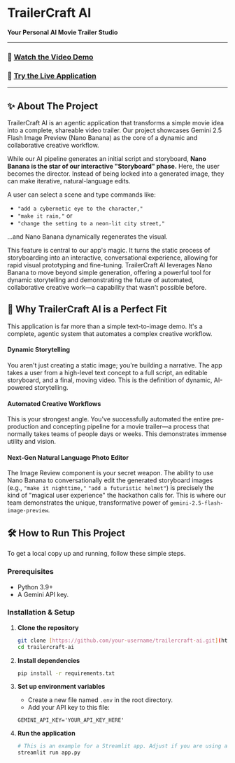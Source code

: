 # TrailerCraft AI

**Your Personal AI Movie Trailer Studio**

---

### 🎥 [Watch the Video Demo](https://your-youtube-link-here)
### 🚀 [Try the Live Application](https://your-live-app-url-here)

---

## ✨ About The Project

TrailerCraft AI is an agentic application that transforms a simple movie idea into a complete, shareable video trailer. Our project showcases Gemini 2.5 Flash Image Preview (Nano Banana) as the core of a dynamic and collaborative creative workflow.

While our AI pipeline generates an initial script and storyboard, **Nano Banana is the star of our interactive "Storyboard" phase.** Here, the user becomes the director. Instead of being locked into a generated image, they can make iterative, natural-language edits.

A user can select a scene and type commands like:

* `"add a cybernetic eye to the character,"`
* `"make it rain,"` or
* `"change the setting to a neon-lit city street,"`

...and Nano Banana dynamically regenerates the visual.

This feature is central to our app's magic. It turns the static process of storyboarding into an interactive, conversational experience, allowing for rapid visual prototyping and fine-tuning. TrailerCraft AI leverages Nano Banana to move beyond simple generation, offering a powerful tool for dynamic storytelling and demonstrating the future of automated, collaborative creative work—a capability that wasn't possible before.

## 🎯 Why TrailerCraft AI is a Perfect Fit

This application is far more than a simple text-to-image demo. It's a complete, agentic system that automates a complex creative workflow.

#### Dynamic Storytelling
You aren't just creating a static image; you're building a narrative. The app takes a user from a high-level text concept to a full script, an editable storyboard, and a final, moving video. This is the definition of dynamic, AI-powered storytelling.

#### Automated Creative Workflows
This is your strongest angle. You've successfully automated the entire pre-production and concepting pipeline for a movie trailer—a process that normally takes teams of people days or weeks. This demonstrates immense utility and vision.

#### Next-Gen Natural Language Photo Editor
The Image Review component is your secret weapon. The ability to use Nano Banana to conversationally edit the generated storyboard images (e.g., `"make it nighttime,"` `"add a futuristic helmet"`) is precisely the kind of "magical user experience" the hackathon calls for. This is where our team demonstrates the unique, transformative power of `gemini-2.5-flash-image-preview`.

## 🛠️ How to Run This Project

To get a local copy up and running, follow these simple steps.

### Prerequisites

* Python 3.9+
* A Gemini API key.

### Installation & Setup

1.  **Clone the repository**
    ```sh
    git clone [https://github.com/your-username/trailercraft-ai.git](https://github.com/your-username/trailercraft-ai.git)
    cd trailercraft-ai
    ```

2.  **Install dependencies**
    ```sh
    pip install -r requirements.txt
    ```

3.  **Set up environment variables**
    * Create a new file named `.env` in the root directory.
    * Add your API key to this file:
    ```
    GEMINI_API_KEY='YOUR_API_KEY_HERE'
    ```

4.  **Run the application**
    ```sh
    # This is an example for a Streamlit app. Adjust if you are using a different framework.
    streamlit run app.py
    ```
